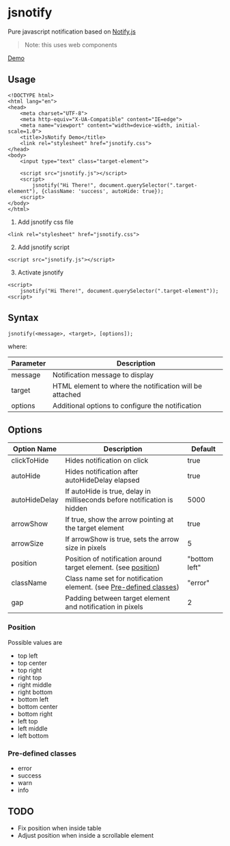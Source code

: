 # jsnotify
Pure javascript notification based on [Notify.js](https://notifyjs.jpillora.com/)

>Note: this uses web components

[Demo](https://emandeguzman.github.io/jsnotify/demo.html)

## Usage
```
<!DOCTYPE html>
<html lang="en">
<head>
    <meta charset="UTF-8">
    <meta http-equiv="X-UA-Compatible" content="IE=edge">
    <meta name="viewport" content="width=device-width, initial-scale=1.0">
    <title>JsNotify Demo</title>
    <link rel="stylesheet" href="jsnotify.css">
</head>
<body>
    <input type="text" class="target-element">

    <script src="jsnotify.js"></script>
    <script>
        jsnotify("Hi There!", document.querySelector(".target-element"), {className: 'success', autoHide: true});
    <script>
</body>
</html>
```

1. Add jsnotify css file
```
<link rel="stylesheet" href="jsnotify.css">
```
2. Add jsnotify script
```
<script src="jsnotify.js"></script>
```
3. Activate jsnotify
```
<script>
    jsnotify("Hi There!", document.querySelector(".target-element"));
<script>
```


## Syntax
```
jsnotify(<message>, <target>, [options]);
```
where:

|Parameter | Description
|---       |---
|message   | Notification message to display
|target    | HTML element to where the notification will be attached
|options   | Additional options to configure the notification



## Options

|Option Name    | Description                                                                               | Default
|---            |---                                                                                        |---
|clickToHide    |Hides notification on click                                                                |true
|autoHide       |Hides notification after autoHideDelay elapsed                                             |true
|autoHideDelay  |If autoHide is true, delay in milliseconds before notification is hidden                   |5000
|arrowShow      |If true, show the arrow pointing at the target element                                     |true
|arrowSize      |If arrowShow is true, sets the arrow size in pixels                                        |5
|position       |Position of notification around target element. (see [position](#Position))                |"bottom left"
|className      |Class name set for notification element. (see [Pre-defined classes](#Pre-defined-classes)) |"error"
|gap            |Padding between target element and notification in pixels                                  |2


### Position
Possible values are
- top left
- top center
- top right
- right top
- right middle
- right bottom
- bottom left
- bottom center
- bottom right
- left top
- left middle
- left bottom

### Pre-defined classes
- error
- success
- warn
- info



## TODO
- Fix position when inside table
- Adjust position when inside a scrollable element